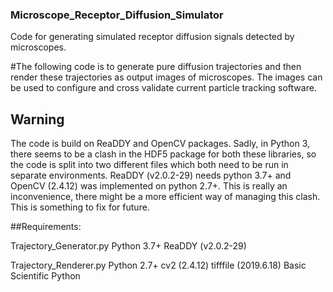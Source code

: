 ### Microscope_Receptor_Diffusion_Simulator
Code for generating simulated receptor diffusion signals detected by microscopes.

#The following code is to generate pure diffusion trajectories and then render these trajectories as output images of microscopes. The images can be used to configure and cross validate current particle tracking software. 

## Warning 
The code is build on ReaDDY and OpenCV packages. Sadly, in Python 3, there seems to be a clash in the HDF5 package for both these libraries, so the code is split into two different files which both need to be run in separate environments. ReaDDY (v2.0.2-29) needs python 3.7+  and OpenCV (2.4.12) was implemented on python 2.7+. This is really an inconvenience, there might be a more efficient way of managing this clash.  This is something to fix for future. 


##Requirements:

Trajectory_Generator.py
	Python 3.7+
	ReaDDY (v2.0.2-29)
	
Trajectory_Renderer.py
	Python 2.7+
	cv2 (2.4.12)
	tifffile (2019.6.18)
	Basic Scientific Python
